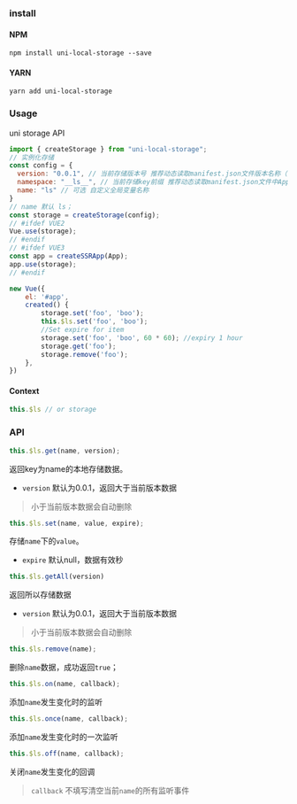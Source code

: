 ### install

#### NPM

```shell script
npm install uni-local-storage --save
```

#### YARN

```shell script
yarn add uni-local-storage
```

### Usage

uni storage API

```javascript
import { createStorage } from "uni-local-storage";
// 实例化存储
const config = {
  version: "0.0.1", // 当前存储版本号 推荐动态读取manifest.json文件版本名称（versionName）
  namespace: "__ls__", // 当前存储key前缀 推荐动态读取manifest.json文件中AppID（appid）
  name: "ls" // 可选 自定义全局变量名称
}
// name 默认 ls；
const storage = createStorage(config);
// #ifdef VUE2
Vue.use(storage);
// #endif
// #ifdef VUE3
const app = createSSRApp(App);
app.use(storage);
// #endif

new Vue({
    el: '#app',
    created() {
        storage.set('foo', 'boo');
        this.$ls.set('foo', 'boo');
        //Set expire for item
        storage.set('foo', 'boo', 60 * 60); //expiry 1 hour
        storage.get('foo');
        storage.remove('foo');
    },
})
```
#### Context
```javascript
this.$ls // or storage
```

### API
```javascript
this.$ls.get(name, version);
```
返回key为name的本地存储数据。
- `version` 默认为0.0.1，返回大于当前版本数据
> 小于当前版本数据会自动删除

```javascript
this.$ls.set(name, value, expire);
```
存储`name`下的`value`。
- `expire` 默认null，数据有效秒

```javascript
this.$ls.getAll(version)
```
返回所以存储数据
- `version` 默认为0.0.1，返回大于当前版本数据
> 小于当前版本数据会自动删除

```javascript
this.$ls.remove(name);
```
删除`name`数据，成功返回`true`；

```javascript
this.$ls.on(name, callback);
```
添加`name`发生变化时的监听

```javascript
this.$ls.once(name, callback);
```
添加`name`发生变化时的一次监听

```javascript
this.$ls.off(name, callback);
```
关闭`name`发生变化的回调
> `callback` 不填写清空当前`name`的所有监听事件
